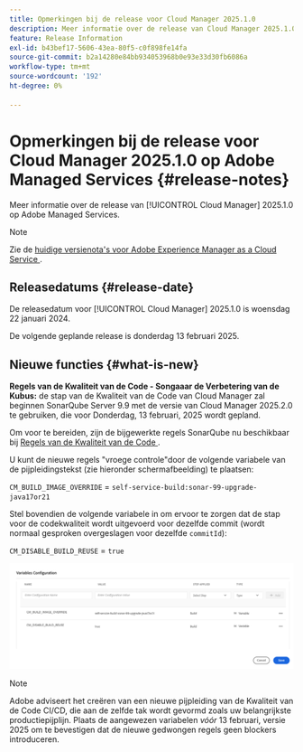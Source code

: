 ```yaml
---
title: Opmerkingen bij de release voor Cloud Manager 2025.1.0
description: Meer informatie over de release van Cloud Manager 2025.1.0 op Adobe Managed Services.
feature: Release Information
exl-id: b43bef17-5606-43ea-80f5-c0f898fe14fa
source-git-commit: b2a14280e84bb934053968b0e93e33d30fb6086a
workflow-type: tm+mt
source-wordcount: '192'
ht-degree: 0%

---
```


# Opmerkingen bij de release voor Cloud Manager 2025.1.0 op Adobe Managed Services {#release-notes}

<!-- RELEASE WIKI  https://wiki.corp.adobe.com/display/DMSArchitecture/Cloud+Manager+2024.12.0+Release -->

Meer informatie over de release van [!UICONTROL Cloud Manager] 2025.1.0 op Adobe Managed Services.

>[!NOTE]
>
>Zie de [ huidige versienota&#39;s voor Adobe Experience Manager as a Cloud Service ](https://experienceleague.adobe.com/en/docs/experience-manager-cloud-service/content/release-notes/home).

## Releasedatums {#release-date}

<!-- SAVE FOR FUTURE POSSIBLE USE No notable bugs or features for the September release of Cloud Manager. -->

De releasedatum voor [!UICONTROL Cloud Manager] 2025.1.0 is woensdag 22 januari 2024.

De volgende geplande release is donderdag 13 februari 2025.

## Nieuwe functies {#what-is-new}

**Regels van de Kwaliteit van de Code - Songaaar de Verbetering van de Kubus:** de stap van de Kwaliteit van de Code van Cloud Manager zal beginnen SonarQube Server 9.9 met de versie van Cloud Manager 2025.2.0 te gebruiken, die voor Donderdag, 13 februari, 2025 wordt gepland.

Om voor te bereiden, zijn de bijgewerkte regels SonarQube nu beschikbaar bij [ Regels van de Kwaliteit van de Code ](/help/using/code-quality-testing.md#code-quality-testing-step).

U kunt de nieuwe regels &quot;vroege controle&quot;door de volgende variabele van de pijpleidingstekst (zie hieronder schermafbeelding) te plaatsen:

`CM_BUILD_IMAGE_OVERRIDE` = `self-service-build:sonar-99-upgrade-java17or21`

Stel bovendien de volgende variabele in om ervoor te zorgen dat de stap voor de codekwaliteit wordt uitgevoerd voor dezelfde commit (wordt normaal gesproken overgeslagen voor dezelfde `commitId`):

`CM_DISABLE_BUILD_REUSE` = `true`

![ pagina van de Configuratie van Variabelen ](/help/release-notes/assets/variables-config.png)

>[!NOTE]
>
>Adobe adviseert het creëren van een nieuwe pijpleiding van de Kwaliteit van de Code CI/CD, die aan de zelfde tak wordt gevormd zoals uw belangrijkste productiepijplijn. Plaats de aangewezen variabelen *vóór* 13 februari, versie 2025 om te bevestigen dat de nieuwe gedwongen regels geen blockers introduceren.

<!-- ## Private beta program {#private-beta-program}

Be a part of Cloud Manager's private beta program and have a chance to test upcoming features. -->


<!-- ## Bug fixes {#bug-fixes}

* A

Known Issues {#known-issues}

* A -->
